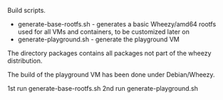 Build scripts.

* generate-base-rootfs.sh - generates a basic Wheezy/amd64 rootfs used for all VMs and containers, to be customized later on
* generate-playground.sh - generate the playground VM

The directory packages contains all packages not part of the wheezy distribution.

The build of the playground VM has been done under Debian/Wheezy.

1st run generate-base-rootfs.sh
2nd run generate-playground.sh

